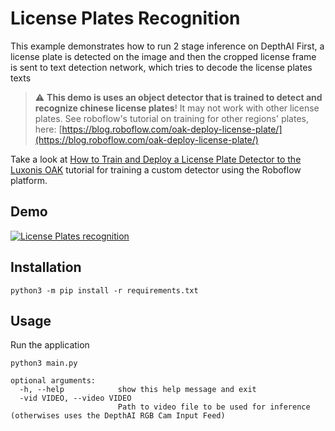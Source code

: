 # License Plates Recognition

This example demonstrates how to run 2 stage inference on DepthAI
First, a license plate is detected on the image and then the cropped license frame is sent to text detection network, 
which tries to decode the license plates texts

> :warning: **This demo is uses an object detector that is trained to detect and recognize chinese license plates**! It may not work with other license plates.  See roboflow's tutorial on training for other regions' plates, here: [https://blog.roboflow.com/oak-deploy-license-plate/](https://blog.roboflow.com/oak-deploy-license-plate/)

Take a look at [How to Train and Deploy a License Plate Detector to the Luxonis OAK](https://blog.roboflow.com/oak-deploy-license-plate/) tutorial for training a custom detector using the Roboflow platform.

## Demo

[![License Plates recognition](https://user-images.githubusercontent.com/5244214/111202991-c62f3980-85c4-11eb-8bce-a3c517abeca1.gif)](https://www.youtube.com/watch?v=tB_-mVVNIro "License Plates recognition on DepthAI")

## Installation

```
python3 -m pip install -r requirements.txt
```

## Usage

Run the application

```
python3 main.py

optional arguments:
  -h, --help            show this help message and exit
  -vid VIDEO, --video VIDEO
                        Path to video file to be used for inference (otherwises uses the DepthAI RGB Cam Input Feed)
```
